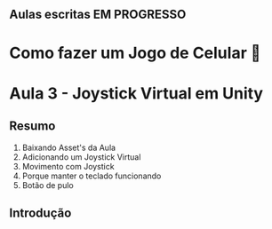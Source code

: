 ## Aulas escritas EM PROGRESSO

# Como fazer um Jogo de Celular :iphone:

# Aula 3 - Joystick Virtual em Unity

## Resumo

1. Baixando Asset's da Aula
2. Adicionando um Joystick Virtual
3. Movimento com Joystick
4. Porque manter o teclado funcionando
5. Botão de pulo

## Introdução
